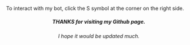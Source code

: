 <html>
<head>
<title>SUMTHING</title>
</head>
<body onload="alert('hello')">
  <p>
    To interact with my bot, click the S symbol at the corner on the right side.
  </p>
<center>
  <h5>THANKS for visiting my Github page.</h5>
  <h6>I hope it would be updated much.</h6>
</center>
<script type='text/javascript' id='susi-bot-script' data-userid='de3423f2d6bfb8565ab7fa2d7fb3a999' data-group='Social' data-language='en' data-skill='Jatopam' src='https://susi.ai/susi-chatbot.js'>
  </script>
</body>
</html>
